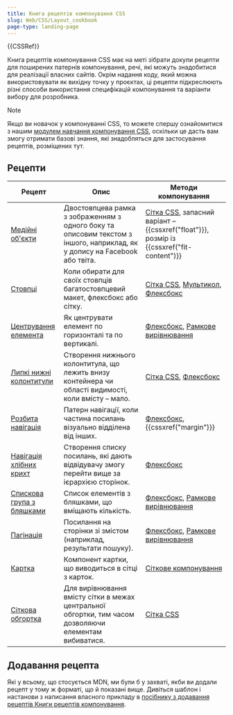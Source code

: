 ```yaml
---
title: Книга рецептів компонування CSS
slug: Web/CSS/Layout_cookbook
page-type: landing-page
---
```


{{CSSRef}}

Книга рецептів компонування CSS має на меті зібрати докупи рецепти для поширених патернів компонування, речі, які можуть знадобитися для реалізації власних сайтів. Окрім надання коду, який можна використовувати як вихідну точку у проєктах, ці рецепти підкреслюють різні способи використання специфікацій компонування та варіанти вибору для розробника.

> [!NOTE]
> Якщо ви новачок у компонуванні CSS, то можете спершу ознайомитися з нашим [модулем навчання компонування CSS](/uk/docs/Learn_web_development/Core/CSS_layout), оскільки це дасть вам змогу отримати базові знання, які знадобляться для застосування рецептів, розміщених тут.

## Рецепти

| Рецепт                                                                               | Опис                                                                                                                       | Методи компонування                                                                                                                                     |
| ------------------------------------------------------------------------------------ | -------------------------------------------------------------------------------------------------------------------------- | ------------------------------------------------------------------------------------------------------------------------------------------------------- |
| [Медійні об'єкти](/uk/docs/Web/CSS/Layout_cookbook/Media_objects)                    | Двостовпцева рамка з зображенням з одного боку та описовим текстом з іншого, наприклад, як у допису на Facebook або твіта. | [Сітка CSS](/uk/docs/Web/CSS/CSS_grid_layout), запасний варіант – {{cssxref("float")}}, розмір із {{cssxref("fit-content")}}                            |
| [Стовпці](/uk/docs/Web/CSS/Layout_cookbook/Column_layouts)                           | Коли обирати для своїх стовпців багатостовпцевий макет, флексбокс або сітку.                                               | [Сітка CSS](/uk/docs/Web/CSS/CSS_grid_layout), [Мультикол](/uk/docs/Web/CSS/CSS_multicol_layout), [Флексбокс](/uk/docs/Web/CSS/CSS_flexible_box_layout) |
| [Центрування елемента](/uk/docs/Web/CSS/Layout_cookbook/Center_an_element)           | Як центрувати елемент по горизонталі та по вертикалі.                                                                      | [Флексбокс](/uk/docs/Web/CSS/CSS_flexible_box_layout), [Рамкове вирівнювання](/uk/docs/Web/CSS/CSS_box_alignment)                                       |
| [Липкі нижні колонтитули](/uk/docs/Web/CSS/Layout_cookbook/Sticky_footers)                    | Створення нижнього колонтитула, що лежить внизу контейнера чи області видимості, коли вмісту – мало.                       | [Сітка CSS](/uk/docs/Web/CSS/CSS_grid_layout), [Флексбокс](/uk/docs/Web/CSS/CSS_flexible_box_layout)                                                    |
| [Розбита навігація](/uk/docs/Web/CSS/Layout_cookbook/Split_Navigation)               | Патерн навігації, коли частина посилань візуально відділена від інших.                                                     | [Флексбокс](/uk/docs/Web/CSS/CSS_flexible_box_layout), {{cssxref("margin")}}                                                                            |
| [Навігація хлібних крихт](/uk/docs/Web/CSS/Layout_cookbook/Breadcrumb_Navigation)    | Створення списку посилань, які дають відвідувачу змогу перейти вище за ієрархією сторінок.                                 | [Флексбокс](/uk/docs/Web/CSS/CSS_flexible_box_layout)                                                                                                   |
| [Спискова група з бляшками](/uk/docs/Web/CSS/Layout_cookbook/List_group_with_badges) | Список елементів з бляшками, що вміщають кількість.                                                                        | [Флексбокс](/uk/docs/Web/CSS/CSS_flexible_box_layout), [Рамкове вирівнювання](/uk/docs/Web/CSS/CSS_box_alignment)                                       |
| [Пагінація](/uk/docs/Web/CSS/Layout_cookbook/Pagination)                             | Посилання на сторінки зі змістом (наприклад, результати пошуку).                                                           | [Флексбокс](/uk/docs/Web/CSS/CSS_flexible_box_layout), [Рамкове вирівнювання](/uk/docs/Web/CSS/CSS_box_alignment)                                       |
| [Картка](/uk/docs/Web/CSS/Layout_cookbook/Card)                                      | Компонент картки, що виводиться в сітці з карток.                                                                          | [Сіткове компонування](/uk/docs/Web/CSS/CSS_grid_layout)                                                                                                |
| [Сіткова обгортка](/uk/docs/Web/CSS/Layout_cookbook/Grid_wrapper)                    | Для вирівнювання вмісту сітки в межах центральної обгортки, тим часом дозволяючи елементам вибиватися.                     | [Сітка CSS](/uk/docs/Web/CSS/CSS_grid_layout)                                                                                                           |

## Додавання рецепта

Які у всьому, що стосується MDN, ми були б у захваті, якби ви додали рецепт у тому ж форматі, що й показані вище. Дивіться шаблон і настанови з написання власного прикладу в [посібнику з додавання рецептів Книги рецептів компонування](/uk/docs/Web/CSS/Layout_cookbook/Contribute_a_recipe).
